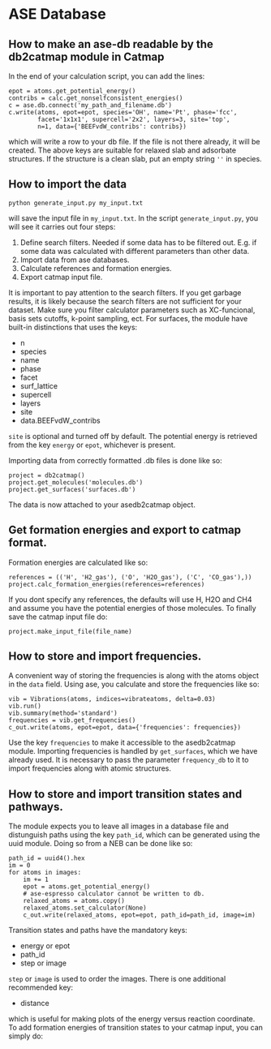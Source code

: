 # ASE Database

## How to make an ase-db readable by the db2catmap module in Catmap

In the end of your calculation script, you can add the lines:
    
    epot = atoms.get_potential_energy()
    contribs = calc.get_nonselfconsistent_energies()
    c = ase.db.connect('my_path_and_filename.db')
    c.write(atoms, epot=epot, species='OH', name='Pt', phase='fcc',
            facet='1x1x1', supercell='2x2', layers=3, site='top',
            n=1, data={'BEEFvdW_contribs': contribs})

which will write a row to your db file. If the file is not there already,
it will be created. The above keys are suitable for relaxed slab and adsorbate structures.
If the structure is a clean slab, put an empty string `''` in species.

## How to import the data

    python generate_input.py my_input.txt

will save the input file in `my_input.txt`.
In the script `generate_input.py`, you will see it carries out four steps:
1) Define search filters. Needed if some data has to be filtered out.
    E.g. if some data was calculated with different parameters than other data. 
2) Import data from ase databases.
3) Calculate references and formation energies.
4) Export catmap input file.

It is important to pay attention to the search filters. If you get garbage
results, it is likely because the search filters are not
sufficient for your dataset. Make sure you filter calculator parameters such as
XC-funcional, basis sets cutoffs, k-point sampling, ect.
For surfaces, the module have built-in distinctions that uses the keys:

 - n
 - species
 - name
 - phase
 - facet
 - surf_lattice
 - supercell
 - layers
 - site
 - data.BEEFvdW_contribs

`site` is optional and turned off by default. The potential energy is retrieved
from the key `energy` or `epot`, whichever is present.

Importing data from correctly formatted .db files is done like so:
    
    project = db2catmap()
    project.get_molecules('molecules.db')
    project.get_surfaces('surfaces.db')

The data is now attached to your asedb2catmap object.

## Get formation energies and export to catmap format.

Formation energies are calculated like so:

    references = (('H', 'H2_gas'), ('O', 'H2O_gas'), ('C', 'CO_gas'),))
    project.calc_formation_energies(references=references)

If you dont specify any references, the defaults will use H, H2O and CH4 and assume you have the potential energies of those molecules. 
To finally save the catmap input file do:

    project.make_input_file(file_name)

## How to store and import frequencies.

A convenient way of storing the frequencies is along with the atoms object in the `data` field. Using ase, you calculate and store the frequencies like so:

    vib = Vibrations(atoms, indices=vibrateatoms, delta=0.03)
    vib.run()
    vib.summary(method='standard')
    frequencies = vib.get_frequencies()
    c_out.write(atoms, epot=epot, data={'frequencies': frequencies})

Use the key `frequencies` to make it accessible to the asedb2catmap module.
Importing frequencies is handled by `get_surfaces`, which we have already used. 
It is necessary to pass the parameter `frequency_db` to it to import frequencies along with atomic structures.

## How to store and import transition states and pathways.

The module expects you to leave all images in a database file and distunguish
paths using the key `path_id`, which can be generated using the uuid module.
Doing so from a NEB can be done like so:

    path_id = uuid4().hex
    im = 0
    for atoms in images:
        im += 1
        epot = atoms.get_potential_energy()
        # ase-espresso calculator cannot be written to db.
        relaxed_atoms = atoms.copy()
        relaxed_atoms.set_calculator(None)
        c_out.write(relaxed_atoms, epot=epot, path_id=path_id, image=im)

Transition states and paths have the mandatory keys:

 - energy or epot
 - path_id
 - step or image

`step` or `image` is used to order the images.
There is one additional recommended key:

 - distance

which is useful for making plots of the energy versus reaction coordinate.
To add formation energies of transition states to your catmap input, you can simply do:


